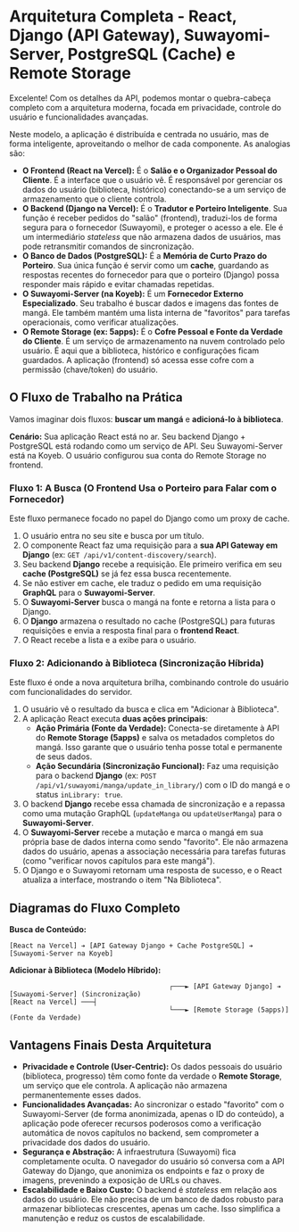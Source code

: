 # Arquitetura Completa - React, Django (API Gateway), Suwayomi-Server, PostgreSQL (Cache) e Remote Storage

Excelente! Com os detalhes da API, podemos montar o quebra-cabeça completo com a arquitetura moderna, focada em privacidade, controle do usuário e funcionalidades avançadas.

Neste modelo, a aplicação é distribuída e centrada no usuário, mas de forma inteligente, aproveitando o melhor de cada componente. As analogias são:

-   **O Frontend (React na Vercel):** É o **Salão e o Organizador Pessoal do Cliente**. É a interface que o usuário vê. É responsável por gerenciar os dados do usuário (biblioteca, histórico) conectando-se a um serviço de armazenamento que o cliente controla.
-   **O Backend (Django na Vercel):** É o **Tradutor e Porteiro Inteligente**. Sua função é receber pedidos do "salão" (frontend), traduzi-los de forma segura para o fornecedor (Suwayomi), e proteger o acesso a ele. Ele é um intermediário *stateless* que não armazena dados de usuários, mas pode retransmitir comandos de sincronização.
-   **O Banco de Dados (PostgreSQL):** É a **Memória de Curto Prazo do Porteiro**. Sua única função é servir como um **cache**, guardando as respostas recentes do fornecedor para que o porteiro (Django) possa responder mais rápido e evitar chamadas repetidas.
-   **O Suwayomi-Server (na Koyeb):** É um **Fornecedor Externo Especializado**. Seu trabalho é buscar dados e imagens das fontes de mangá. Ele também mantém uma lista interna de "favoritos" para tarefas operacionais, como verificar atualizações.
-   **O Remote Storage (ex: 5apps):** É o **Cofre Pessoal e Fonte da Verdade do Cliente**. É um serviço de armazenamento na nuvem controlado pelo usuário. É aqui que a biblioteca, histórico e configurações ficam guardados. A aplicação (frontend) só acessa esse cofre com a permissão (chave/token) do usuário.

## O Fluxo de Trabalho na Prática

Vamos imaginar dois fluxos: **buscar um mangá** e **adicioná-lo à biblioteca**.

**Cenário:** Sua aplicação React está no ar. Seu backend Django + PostgreSQL está rodando como um serviço de API. Seu Suwayomi-Server está na Koyeb. O usuário configurou sua conta do Remote Storage no frontend.

### Fluxo 1: A Busca (O Frontend Usa o Porteiro para Falar com o Fornecedor)

Este fluxo permanece focado no papel do Django como um proxy de cache.

1.  O usuário entra no seu site e busca por um título.
2.  O componente React faz uma requisição para a **sua API Gateway em Django** (ex: `GET /api/v1/content-discovery/search`).
3.  Seu backend **Django** recebe a requisição. Ele primeiro verifica em seu **cache (PostgreSQL)** se já fez essa busca recentemente.
4.  Se não estiver em cache, ele traduz o pedido em uma requisição **GraphQL** para o **Suwayomi-Server**.
5.  O **Suwayomi-Server** busca o mangá na fonte e retorna a lista para o Django.
6.  O **Django** armazena o resultado no cache (PostgreSQL) para futuras requisições e envia a resposta final para o **frontend React**.
7.  O React recebe a lista e a exibe para o usuário.

### Fluxo 2: Adicionando à Biblioteca (Sincronização Híbrida)

Este fluxo é onde a nova arquitetura brilha, combinando controle do usuário com funcionalidades do servidor.

1.  O usuário vê o resultado da busca e clica em "Adicionar à Biblioteca".
2.  A aplicação React executa **duas ações principais**:
    * **Ação Primária (Fonte da Verdade):** Conecta-se diretamente à API do **Remote Storage (5apps)** e salva os metadados completos do mangá. Isso garante que o usuário tenha posse total e permanente de seus dados.
    * **Ação Secundária (Sincronização Funcional):** Faz uma requisição para o backend **Django** (ex: `POST /api/v1/suwayomi/manga/update_in_library/`) com o ID do mangá e o status `inLibrary: true`.
3.  O backend **Django** recebe essa chamada de sincronização e a repassa como uma mutação GraphQL (`updateManga` ou `updateUserManga`) para o **Suwayomi-Server**.
4.  O **Suwayomi-Server** recebe a mutação e marca o mangá em sua própria base de dados interna como sendo "favorito". Ele não armazena dados do usuário, apenas a associação necessária para tarefas futuras (como "verificar novos capítulos para este mangá").
5.  O Django e o Suwayomi retornam uma resposta de sucesso, e o React atualiza a interface, mostrando o item "Na Biblioteca".

## Diagramas do Fluxo Completo

**Busca de Conteúdo:**
```
[React na Vercel] ➔ [API Gateway Django + Cache PostgreSQL] ➔ [Suwayomi-Server na Koyeb]
```

**Adicionar à Biblioteca (Modelo Híbrido):**
```
                                        ┌───► [API Gateway Django] ➔ [Suwayomi-Server] (Sincronização)
[React na Vercel] ───┤
                                        └───► [Remote Storage (5apps)] (Fonte da Verdade)
```

## Vantagens Finais Desta Arquitetura

-   **Privacidade e Controle (User-Centric):** Os dados pessoais do usuário (biblioteca, progresso) têm como fonte da verdade o **Remote Storage**, um serviço que ele controla. A aplicação não armazena permanentemente esses dados.
-   **Funcionalidades Avançadas:** Ao sincronizar o estado "favorito" com o Suwayomi-Server (de forma anonimizada, apenas o ID do conteúdo), a aplicação pode oferecer recursos poderosos como a verificação automática de novos capítulos no backend, sem comprometer a privacidade dos dados do usuário.
-   **Segurança e Abstração:** A infraestrutura (Suwayomi) fica completamente oculta. O navegador do usuário só conversa com a API Gateway do Django, que anonimiza os endpoints e faz o proxy de imagens, prevenindo a exposição de URLs ou chaves.
-   **Escalabilidade e Baixo Custo:** O backend é *stateless* em relação aos dados do usuário. Ele não precisa de um banco de dados robusto para armazenar bibliotecas crescentes, apenas um cache. Isso simplifica a manutenção e reduz os custos de escalabilidade.
